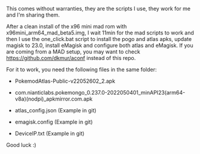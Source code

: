 This comes without warranties, they are the scripts I use, they work for me and I'm sharing them. 

After a clean install of the x96 mini mad rom with x96mini_arm64_mad_beta5.img, I wait 11min for the mad scripts to work and then I use the one_click.bat script to install the pogo and atlas apks, update magisk to 23.0, install eMagisk and configure both atlas and eMagisk. If you are coming from a MAD setup, you may want to check https://github.com/dkmur/aconf instead of this repo. 


For it to work, you need the following files in the same folder:

* PokemodAtlas-Public-v22052602_2.apk

* com.nianticlabs.pokemongo_0.237.0-2022050401_minAPI23(arm64-v8a)(nodpi)_apkmirror.com.apk

* atlas_config.json (Example in git)

* emagisk.config (Example in git)

* DeviceIP.txt (Example in git)


Good luck :)
